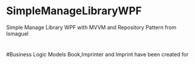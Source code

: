 # SimpleManageLibraryWPF
Simple Manage Library WPF with MVVM and Repository Pattern from Ismaguel

#

#Business Logic
Models Book,Imprinter and Imprint have been created for 
